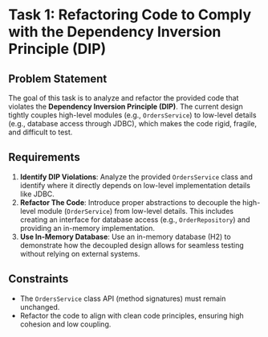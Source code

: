 # Task 1: Refactoring Code to Comply with the Dependency Inversion Principle (DIP)

## Problem Statement

The goal of this task is to analyze and refactor the provided code that violates the **Dependency Inversion Principle (DIP)**. The current design tightly couples high-level modules (e.g., `OrdersService`) to low-level details (e.g., database access through JDBC), which makes the code rigid, fragile, and difficult to test.

## Requirements

1. **Identify DIP Violations**: Analyze the provided `OrdersService` class and identify where it directly depends on low-level implementation details like JDBC.
2. **Refactor The Code**: Introduce proper abstractions to decouple the high-level module (`OrderService`) from low-level details. This includes creating an interface for database access (e.g., `OrderRepository`) and providing an in-memory implementation.
3. **Use In-Memory Database**: Use an in-memory database (H2) to demonstrate how the decoupled design allows for seamless testing without relying on external systems.

## Constraints

- The `OrdersService` class API (method signatures) must remain unchanged.
- Refactor the code to align with clean code principles, ensuring high cohesion and low coupling.